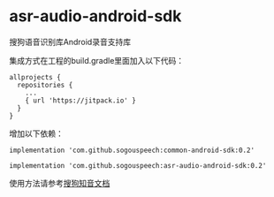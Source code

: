 # asr-audio-android-sdk
搜狗语音识别库Android录音支持库

集成方式在工程的build.gradle里面加入以下代码：
```
allprojects {
  repositories {
    ... 
    { url 'https://jitpack.io' }
  }
}
```
增加以下依赖：
```
implementation 'com.github.sogouspeech:common-android-sdk:0.2'
```
```
implementation 'com.github.sogouspeech:asr-audio-android-sdk:0.2'
```

使用方法请参考[搜狗知音文档](https://docs.speech.sogou.com/docs/asr/sdk)
